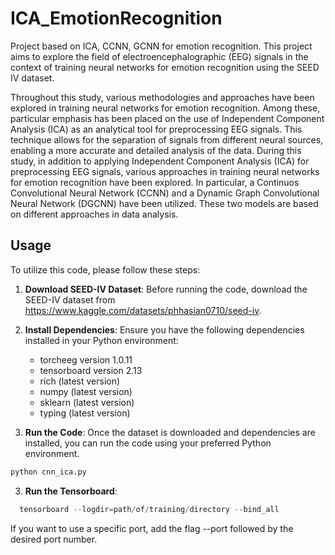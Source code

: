 # ICA_EmotionRecognition
Project based on ICA, CCNN, GCNN for emotion recognition.
This project aims to explore the field of electroencephalographic (EEG) signals in the context of training neural networks for emotion recognition using the SEED IV dataset.

Throughout this study, various methodologies and approaches have been explored in training neural networks for emotion recognition. Among these, particular emphasis has been placed on the use of Independent Component Analysis (ICA) as an analytical tool for preprocessing EEG signals. This technique allows for the separation of signals from different neural sources, enabling a more accurate and detailed analysis of the data.
During this study, in addition to applying Independent Component Analysis (ICA) for preprocessing EEG signals, various approaches in training neural networks for emotion recognition have been explored. In particular, a Continuos Convolutional Neural Network (CCNN) and a Dynamic Graph Convolutional Neural Network (DGCNN) have been utilized. These two models are based on different approaches in data analysis.

## Usage

To utilize this code, please follow these steps:

1. **Download SEED-IV Dataset**: Before running the code, download the SEED-IV dataset from https://www.kaggle.com/datasets/phhasian0710/seed-iv.
  
2. **Install Dependencies**: Ensure you have the following dependencies installed in your Python environment:

   - torcheeg version 1.0.11
   - tensorboard version 2.13
   - rich (latest version)
   - numpy (latest version)
   - sklearn (latest version)
   - typing (latest version)

3. **Run the Code**: Once the dataset is downloaded and dependencies are installed, you can run the code using your preferred Python environment.
```python
python cnn_ica.py
```
3. **Run the Tensorboard**: 
```python
  tensorboard --logdir=path/of/training/directory --bind_all 
```
If you want to use a specific port, add the flag --port followed by the desired port number.

